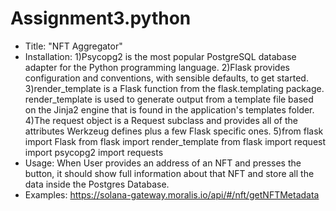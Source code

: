 # Assignment3.python
- Title: "NFT Aggregator"
- Installation: 1)Psycopg2 is the most popular PostgreSQL database adapter for the Python programming language.
                2)Flask provides configuration and conventions, with sensible defaults, to get started. 
                3)render_template is a Flask function from the flask.templating package. render_template is used to generate output from a template file based on the                       Jinja2 engine that is found in the application's templates folder.
                4)The request object is a Request subclass and provides all of the attributes Werkzeug defines plus a few Flask specific ones.
                5)from flask import Flask
                  from flask import render_template
                  from flask import request
                  import psycopg2
                  import requests
- Usage: When User provides an address of an NFT and presses the button, it should show full information about that NFT and store all the data inside the Postgres                Database.
- Examples: https://solana-gateway.moralis.io/api/#/nft/getNFTMetadata

